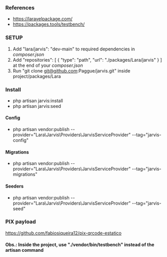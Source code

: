### References

- https://laravelpackage.com/
- https://packages.tools/testbench/

### SETUP

1. Add "lara/jarvis": "dev-main" to required dependencies in *composer.json*
2. Add "repositories": [ { "type": "path", "url": "./packages/Lara/jarvis" } ] at the end of your *composer.json*
3. Run "git clone git@github.com:Paggue/jarvis.git" inside project/packages/Lara

### Install

- php artisan jarvis:install
- php artisan jarvis:seed

#### Config

- php artisan vendor:publish --provider="Lara\Jarvis\Providers\JarvisServiceProvider" --tag="jarvis-config"

#### Migrations

- php artisan vendor:publish --provider="Lara\Jarvis\Providers\JarvisServiceProvider" --tag="jarvis-migrations"

#### Seeders

- php artisan vendor:publish --provider="Lara\Jarvis\Providers\JarvisServiceProvider" --tag="jarvis-seed"

### PIX payload

https://github.com/fabiosiqueira12/pix-qrcode-estatico

#### Obs.: Inside the project, use "./vendor/bin/testbench" instead of the artisan command
